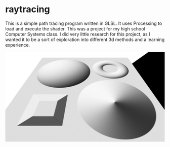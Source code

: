 # raytracing
This is a simple path tracing program written in GLSL. It uses Processing to load and execute the shader. This was a project for my high school Computer Systems class. I did very little research for this project, as I wanted it to be a sort of exploration into different 3d methods and a learning experience.

![raytracing](hero.png)
